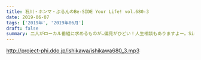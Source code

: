 ```yaml
---
title: 石川・ホンマ・ぶるんのBe-SIDE Your Life! vol.680-3
date: 2019-06-07
tags: ['2019年', '2019年06月']
draft: false
summary: 二人がローカル番組に求めるものが…偏見がひどい！人生相談もありますよー。Siriと戦う石川さん。MIURA
---
```


http://project-phi.ddo.jp/ishikawa/ishikawa680_3.mp3
